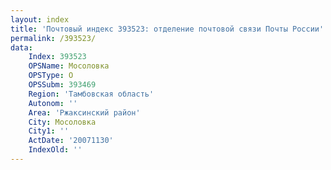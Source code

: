 ```yaml
---
layout: index
title: 'Почтовый индекс 393523: отделение почтовой связи Почты России'
permalink: /393523/
data:
    Index: 393523
    OPSName: Мосоловка
    OPSType: О
    OPSSubm: 393469
    Region: 'Тамбовская область'
    Autonom: ''
    Area: 'Ржаксинский район'
    City: Мосоловка
    City1: ''
    ActDate: '20071130'
    IndexOld: ''
---
```

